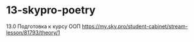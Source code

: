 # 13-skypro-poetry
13.0 Подготовка к курсу ООП
https://my.sky.pro/student-cabinet/stream-lesson/81793/theory/1
